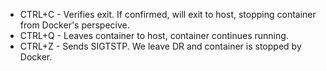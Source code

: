 
* CTRL+C - Verifies exit. If confirmed, will exit to host, stopping container from Docker's perspecive.
* CTRL+Q - Leaves container to host, container continues running.
* CTRL+Z - Sends SIGTSTP. We leave DR and container is stopped by Docker.